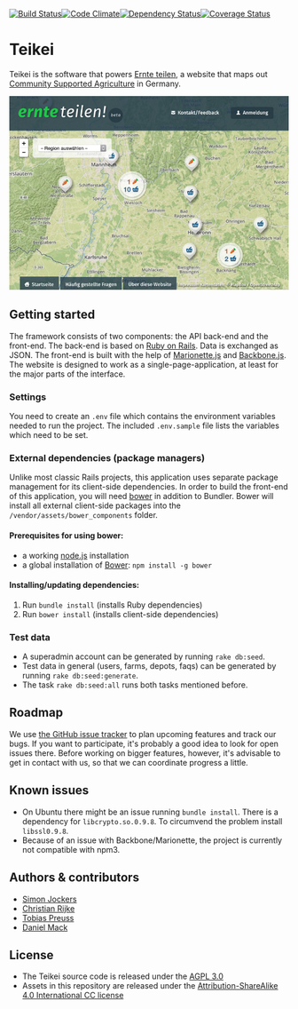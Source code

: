 [![Build Status](https://travis-ci.org/teikei/teikei.svg?branch=master)](https://travis-ci.org/teikei/teikei)[![Code Climate](https://codeclimate.com/github/teikei/teikei.png)](https://codeclimate.com/github/teikei/teikei)[![Dependency Status](https://www.versioneye.com/user/projects/54f1e0fe4f3108959a0005cf/badge.svg?style=flat)](https://www.versioneye.com/user/projects/54f1e0fe4f3108959a0005cf)[![Coverage Status](https://coveralls.io/repos/teikei/teikei/badge.svg?branch=master&service=github)](https://coveralls.io/github/teikei/teikei?branch=master)
# Teikei

Teikei is the software that powers [Ernte teilen][ernteteilen], a website that maps out [Community Supported Agriculture][csa] in Germany.

![Ernte teilen](screenshot.jpg "Screenshot from ernte-teilen.org")

## Getting started

The framework consists of two components: the API back-end and the front-end. The back-end is based on [Ruby on Rails][rubyonrails]. Data is exchanged as JSON. The front-end is built with the help of [Marionette.js][marionettejs] and [Backbone.js][backbonejs]. The website is designed to work as a single-page-application, at least for the major parts of the interface.

### Settings

You need to create an `.env` file which contains the environment variables needed to run the project. The included `.env.sample` file lists the variables which need to be set.

### External dependencies (package managers)

Unlike most classic Rails projects, this application uses separate package management for its client-side dependencies. In order to build the front-end of this application, you will need [bower][bower] in addition to Bundler. Bower will install all external client-side packages into the `/vendor/assets/bower_components` folder.

#### Prerequisites for using bower:

- a working [node.js][nodejs] installation
- a global installation of [Bower][bower]: `npm install -g bower`

#### Installing/updating dependencies:

1. Run `bundle install` (installs Ruby dependencies)
2. Run `bower install` (installs client-side dependencies)

### Test data

* A superadmin account can be generated by running `rake db:seed`.
* Test data in general (users, farms, depots, faqs) can be generated by running `rake db:seed:generate`.
* The task `rake db:seed:all` runs both tasks mentioned before.

## Roadmap

We use [the GitHub issue tracker](https://github.com/teikei/teikei/issues) to plan upcoming features and track our bugs. If you want to participate, it's probably a good idea to look for open issues there. Before working on bigger features, however, it's advisable to get in contact with us, so that we can coordinate progress a little.

## Known issues

- On Ubuntu there might be an issue running `bundle install`. There is a dependency for `libcrypto.so.0.9.8`. To circumvend the problem install `libssl0.9.8`.
- Because of an issue with Backbone/Marionette, the project is currently not compatible with npm3.

## Authors & contributors

* [Simon Jockers][sjockers]
* [Christian Rijke][cnrk]
* [Tobias Preuss][johnjohndoe]
* [Daniel Mack][zonque]

## License

* The Teikei source code is released under the [AGPL 3.0](https://www.gnu.org/licenses/agpl-3.0.html)
* Assets in this repository are released under the [Attribution-ShareAlike 4.0 International CC license](http://creativecommons.org/licenses/by-sa/4.0/)

[ernteteilen]: https://ernte-teilen.org
[csa]: http://en.wikipedia.org/wiki/Community-supported_agriculture
[sjockers]: https://github.com/sjockers
[cnrk]: https://github.com/cnrk
[johnjohndoe]: https://github.com/johnjohndoe
[zonque]: https://github.com/zonque
[trello]: https://trello.com
[rubyonrails]: http://rubyonrails.org
[backbonejs]: http://backbonejs.org
[marionettejs]: http://marionettejs.com
[bower]: http://bower.io
[nodejs]: http://nodejs.org
